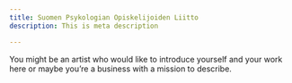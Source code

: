 ```yaml
---
title: Suomen Psykologian Opiskelijoiden Liitto
description: This is meta description

---
```

You might be an artist who would like to introduce yourself and your work here or maybe you&rsquo;re a business with a mission to describe.